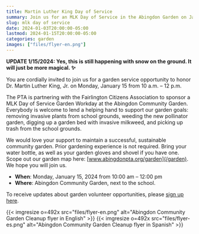 ```yaml
--- 
title: Martin Luther King Day of Service
summary: Join us for an MLK Day of Service in the Abingdon Garden on January 15.
slug: mlk day of service
date: 2024-01-03T20:00:00-05:00
lastmod: 2024-01-15T20:00:00-05:00
categories: garden
images: ["files/flyer-en.png"]
---
```


**UPDATE 1/15/2024: Yes, this is still happening with snow on the ground. It will just be more magical. ✨**

You are cordially invited to join us for a garden service opportunity to honor Dr. Martin Luther King, Jr. on Monday, January 15 from 10 a.m. – 12 p.m.

The PTA is partnering with the Fairlington Citizens Association to sponsor a MLK Day of Service Garden Workday at the Abingdon Community Garden. Everybody is welcome to lend a helping hand to support our garden goals: removing invasive plants from school grounds, weeding the new pollinator garden, digging up a garden bed with invasive milkweed, and picking up trash from the school grounds.

We would love your support to maintain a successful, sustainable community garden. Prior gardening experience is not required. Bring your water bottle, as well as your garden gloves and shovel if you have one. Scope out our garden map here: [www.abingdonpta.org/garden](/garden). We hope you will join us.

- **When**: Monday, January 15, 2024 from 10:00 am – 12:00 pm
- **Where**: Abingdon Community Garden, next to the school.

To receive updates about garden volunteer opportunities, please [sign up here](https://us10.list-manage.com/subscribe?u=f9c2cb9188c78232702100f91&id=50d30d2a32).

{{< imgresize o=492x src="files/flyer-en.png" alt="Abingdon Community Garden Cleanup flyer in English" >}}
{{< imgresize o=492x src="files/flyer-es.png" alt="Abingdon Community Garden Cleanup flyer in Spanish" >}}